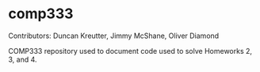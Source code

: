 # comp333

Contributors: Duncan Kreutter, Jimmy McShane, Oliver Diamond

COMP333 repository used to document code used to solve Homeworks 2, 3, and 4.
